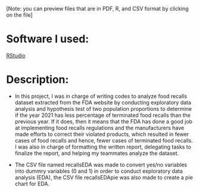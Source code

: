[Note: you can preview files that are in PDF, R, and CSV format by clicking on the file]

# Software I used:
[RStudio](https://www.rstudio.com/products/rstudio/download/)

# Description: 
- In this project, I was in charge of writing codes to analyze food recalls dataset extracted from the FDA website by conducting exploratory data analysis and hypothesis test of two population proportions to determine if the year 2021 has less percentage of terminated food recalls than the previous year. If it does, then it means that the FDA has done a good job at implementing food recalls regulations and the manufacturers have made efforts to correct their violated products, which resulted in fewer cases of food recalls and hence, fewer cases of terminated food recalls. I was also in charge of formatting the written report, delegating tasks to finalize the report, and helping my teammates analyze the dataset. 

- The CSV file named recallsEDA was made to convert yes/no variables into dummry variables (0 and 1) in order to conduct exploratory data analysis (EDA), the CSV file recallsEDApie was also made to create a pie chart for EDA. 
